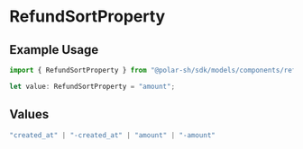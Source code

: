 # RefundSortProperty

## Example Usage

```typescript
import { RefundSortProperty } from "@polar-sh/sdk/models/components/refundsortproperty.js";

let value: RefundSortProperty = "amount";
```

## Values

```typescript
"created_at" | "-created_at" | "amount" | "-amount"
```